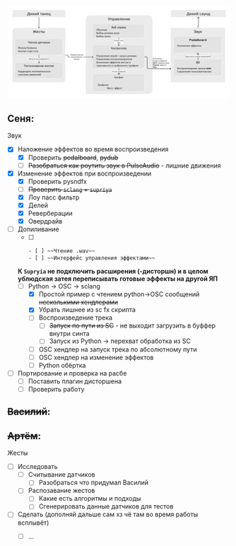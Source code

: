 ![picture 1](images/d590b9f4bccf99ee96e5c8e99d0f8d1490d44f91213f006087ff554f6c3676e3.png)  


## Сеня:

Звук
- [x] Наложение эффектов во время воспроизведения
    - [x] Проверить ~~pedalboard~~, ~~pydub~~
    - [ ] ~~Разобраться как роутить звук в PulseAudio~~ - лишние движения
- [x] Изменение эффектов при воспроизведении
    - [x] Проверить pysndfx
    - [ ] ~~Проверить `sclang` + `supriya`~~
    - [x] Лоу пасс фильтр
    - [x] Делей
    - [x] Реверберации
    - [x] Овердрайв
- [ ] Допиливание
  - [ ] ~~~`sclang` + `supriya`~~~
    - [ ] ~~Чтение .wav~~
    - [ ] ~~Интерфейс управления эффектами~~  

  **К `Supryia` не подключить расширения (-дисторшн) и в целом ублюдская затея переписывать готовые эффекты на другой ЯП**  
  - [ ] Python -> OSC -> sclang
      - [x] Простой пример с чтением python->OSC сообщений ~~несколькими хендлерами~~
      - [x] Убрать лишнее из sc fx скрипта 
      - [ ] Воспроизведение трека
        - [ ] ~~Запуск по пути из SC~~ - не выходит загрузить в буффер внутри синта
        - [ ] Запуск из Python -> перехват обработка из SC
      - [ ] OSC хендлер на запуск трека по абсолютному пути 
      - [ ] OSC хендлер на изменение эффектов
      - [ ] Python обёртка
- [ ] Портирование и проверка на расбе
  - [ ] Поставить плагин дисторшена
  - [ ] Проверить работу

## ~~Василий~~:

## ~~Артём~~: 

Жесты
  - [ ] Исследовать
    - [ ] Считывание датчиков
        - [ ] Разобраться что придумал Василий
    - [ ] Распозавание жестов
        - [ ] Какие есть алгоритмы и подходы
        - [ ] Сгенерировать данные датчиков для тестов
  - [ ] Сделать (дополняй дальше сам хз чё там во время работы всплывёт)
    - [ ] ...
  
